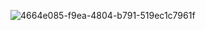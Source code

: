 ![4664e085-f9ea-4804-b791-519ec1c7961f](https://github.com/user-attachments/assets/b2e67446-2489-480b-ad67-2b609f7ff4f5)

